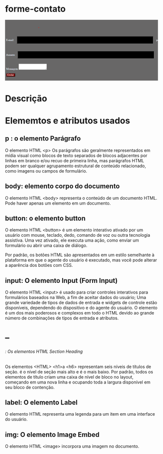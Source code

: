 # forme-contato

![](formulario_de_contato%20.png)

# Descrição 


# Elememtos e atributos usados 

## p : o elemento Parágrafo
O elemento HTML &lt;p&gt; Os parágrafos são geralmente representados em mídia visual como blocos de texto separados de blocos adjacentes por linhas em branco e/ou recuo de primeira linha, mas parágrafos HTML podem ser qualquer agrupamento estrutural de conteúdo relacionado, como imagens ou campos de formulário.


## body: elemento corpo do documento
O elemento HTML &lt;body&gt; representa o conteúdo de um documento HTML. Pode haver apenas um elemento em um documento.


## button: o elemento button 
O elemento HTML &lt;button&gt; é um elemento interativo ativado por um usuário com mouse, teclado, dedo, comando de voz ou outra tecnologia assistiva. Uma vez ativado, ele executa uma ação, como enviar um formulário ou abrir uma caixa de diálogo.


Por padrão, os botões HTML são apresentados em um estilo semelhante à plataforma em que o agente do usuário é executado, mas você pode alterar a aparência dos botões com CSS.


## input: O elemento Input (Form Input)
O elemento HTML &lt;input&gt; é usado para criar controles interativos para formulários baseados na Web, a fim de aceitar dados do usuário; Uma grande variedade de tipos de dados de entrada e widgets de controle estão disponíveis, dependendo do dispositivo e do agente do usuário. O elemento é um dos mais poderosos e complexos em todo o HTML devido ao grande número de combinações de tipos de entrada e atributos.



## <h1>–<h6>: Os elementos HTML Section Heading
Os elementos &lt;HTML&gt; &lt;h1&gt;a &lt;h6&gt; representam seis níveis de títulos de seção. é o nível de seção mais alto e é o mais baixo. Por padrão, todos os elementos de título criam uma caixa de nível de bloco no layout, começando em uma nova linha e ocupando toda a largura disponível em seu bloco de contenção.


## label: O elemento Label
O elemento HTML <label> representa uma legenda para um item em uma interface do usuário.


## img: O elemento Image Embed
O elemento HTML &lt;image&gt; incorpora uma imagem no documento.





   




